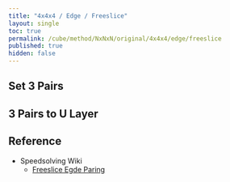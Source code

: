 ```yaml
---
title: "4x4x4 / Edge / Freeslice"
layout: single
toc: true
permalink: /cube/method/NxNxN/original/4x4x4/edge/freeslice
published: true
hidden: false
---
```


<head>
  <base target="_blank">
  <link
    rel   = "stylesheet"
    type  = "text/css"
    href  = "/assets/css/twisty/NxNxN/4x4x4.css"
  >
  <script
    src   = "https://cdn.cubing.net/js/cubing/twisty"
    type  = "module"
    defer
  ></script>
</head>



## Set 3 Pairs

<div class="twisty-wrapper">
  <twisty-player
    puzzle                    = "4x4x4"
    experimental-stickering   = "F2L"
    alg                       = "L' U L F' U F y U' F R' F' R y F' R F R' u' y y"
    experimental-setup-alg    = "2U R U R' y' R U R' z2 L' U L y2 F' U F 2U F' U F F U' F' 2U R U' R' L' U L z2 y R U' R' y R U2 R'"
    experimental-setup-anchor = "start"
    tempo-scale               = "1.3"
  ></twisty-player>
</div>



## 3 Pairs to U Layer

<div class="twisty-wrapper">
  <twisty-player
    puzzle                    = "4x4x4"
    experimental-stickering   = "F2L"
    alg                       = "R U' R' y R U' R' y R U R' y"
    experimental-setup-alg    = "2U R U R' y' R U R' z2 L' U L y2 F' U F 2U F' U F F U' F' 2U R U' R' L' U L z2 y R U' R' y R U2 R' 2U' L' U L F' U F y U' F R' F' R y F' R F R' u' y y"
    experimental-setup-anchor = "start"
    tempo-scale               = "1.3"
  ></twisty-player>
</div>



## Reference

- Speedsolving Wiki
  - [Freeslice Egde Paring](https://www.speedsolving.com/wiki/index.php/Edge_pairing#Freeslice_edge_pairing)
